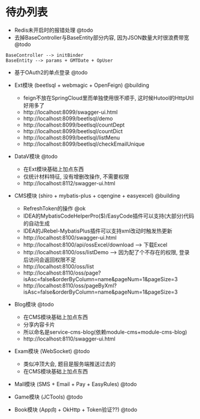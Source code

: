 # 待办列表

- Redis未开启时的报错处理 @todo
- 去掉BaseController与BaseEntity部分内容, 因为JSON数量大时很浪费带宽 @todo

```
BaseController --> initBinder
BaseEntity --> params + GMTDate + OpUser
```

- 基于OAuth2的单点登录 @todo
- Ext模块 (beetlsql + webmagic + OpenFeign) @building
    - feign不放在SpringCloud里而单独使用很不顺手, 这时候Hutool的HttpUtil好用多了
    - http://localhost:8099/swagger-ui.html
    - http://localhost:8099/beetlsql/demo
    - http://localhost:8099/beetlsql/countDept
    - http://localhost:8099/beetlsql/countDict
    - http://localhost:8099/beetlsql/listMenu
    - http://localhost:8099/beetlsql/checkEmailUnique

- DataV模块 @todo
    - 在Ext模块基础上加点东西
    - 仅统计材料特征, 没有增删改操作, 不需要权限
    - http://localhost:8112/swagger-ui.html
    
- CMS模块 (shiro + mybatis-plus + cqengine + easyexcel) @building
    - RefreshToken的操作 @ok
    - IDEA的MybatisCodeHelperPro($)/EasyCode插件可以支持(大部分)代码的自动生成
    - IDEA的JRebel-MybatisPlus插件可以支持xml改动时触发热更新
    - http://localhost:8100/swagger-ui.html
    - http://localhost:8100/api/ossExcel/download --> 下载Excel
    - http://localhost:8100/oss/listDemo --> 因为配了个不存在的权限, 登录后访问会返回权限不足
    - http://localhost:8100/oss/list
    - http://localhost:8110/oss/page?isAsc=false&orderByColumn=name&pageNum=1&pageSize=3
    - http://localhost:8110/oss/pageByXml?isAsc=false&orderByColumn=name&pageNum=1&pageSize=3

- Blog模块 @todo
    - 在CMS模块基础上加点东西
    - 分享内容卡片
    - 所以命名是service-cms-blog(依赖module-cms+module-cms-blog)
    - http://localhost:8110/swagger-ui.html

- Exam模块 (WebSocket) @todo 
    - 类似冲顶大会, 题目是服务端推送过去的
    - 在CMS模块基础上加点东西

- Mall模块 (SMS + Email + Pay + EasyRules) @todo
- Game模块 (JCTools) @todo           
- Book模块 (App向 + OkHttp + Token验证??) @todo
